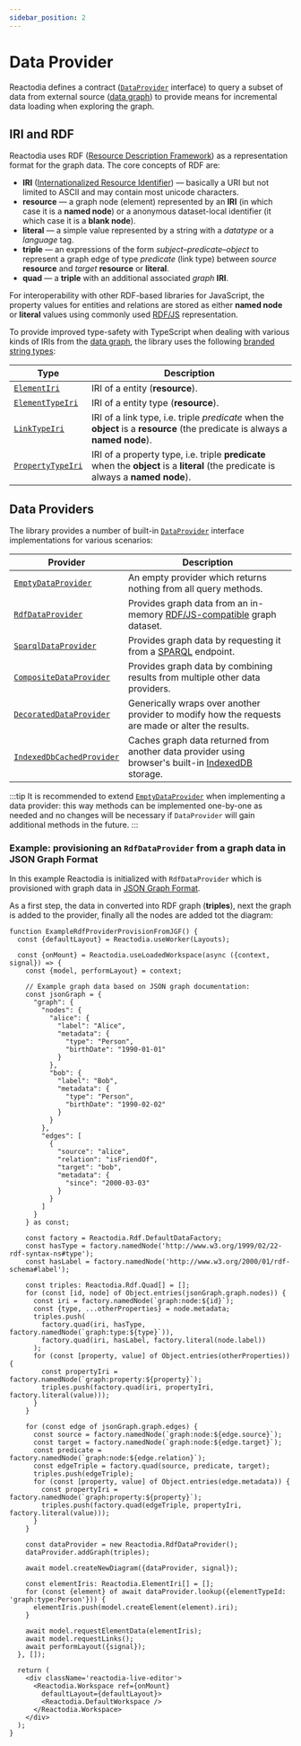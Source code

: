 ```yaml
---
sidebar_position: 2
---
```


# Data Provider

Reactodia defines a contract ([`DataProvider`](/docs/api/workspace/interfaces/DataProvider) interface) to query a subset of data from external source ([data graph](/docs/concepts/graph-model#data-graph)) to provide means for incremental data loading when exploring the graph.

## IRI and RDF

Reactodia uses RDF ([Resource Description Framework](https://en.wikipedia.org/wiki/Resource_Description_Framework)) as a representation format for the graph data. The core concepts of RDF are:
 - **IRI** ([Internationalized Resource Identifier](https://en.wikipedia.org/wiki/Internationalized_Resource_Identifier)) &mdash; basically a URI but not limited to ASCII and may contain most unicode characters.
 - **resource** &mdash; a graph node (element) represented by an **IRI** (in which case it is a **named node**) or a anonymous dataset-local identifier (it which case it is a **blank node**).
 - **literal** &mdash; a simple value represented by a string with a *datatype* or a *language* tag.
 - **triple** &mdash; an expressions of the form *subject*–*predicate*–*object* to represent a graph edge of type *predicate* (link type) between *source* **resource** and *target* **resource** or **literal**.
 - **quad** &mdash; a **triple** with an additional associated *graph* **IRI**.

For interoperability with other RDF-based libraries for JavaScript, the property values for entities and relations are stored as either **named node** or **literal** values using commonly used [RDF/JS](https://rdf.js.org/) representation.

To provide improved type-safety with TypeScript when dealing with various kinds of IRIs from the [data graph](/docs/concepts/graph-model#data-graph), the library uses the following [branded string types](https://www.learningtypescript.com/articles/branded-types):

| Type            | Description |
|-----------------|-------------|
| [`ElementIri`](/docs/api/workspace/type-aliases/ElementIri.md) | IRI of a entity (**resource**). |
| [`ElementTypeIri`](/docs/api/workspace/type-aliases/ElementTypeIri.md) | IRI of a entity type (**resource**). |
| [`LinkTypeIri`](/docs/api/workspace/type-aliases/LinkTypeIri.md) | IRI of a link type, i.e. triple *predicate* when the **object** is a **resource** (the predicate is always a **named node**). |
| [`PropertyTypeIri`](/docs/api/workspace/type-aliases/PropertyTypeIri.md) | IRI of a property type, i.e. triple **predicate** when the **object** is a **literal** (the predicate is always a **named node**). |

## Data Providers

The library provides a number of built-in [`DataProvider`](/docs/api/workspace/interfaces/DataProvider) interface implementations for various scenarios:

| Provider | Description |
|----------|-------------|
| [`EmptyDataProvider`](/docs/api/workspace/classes/EmptyDataProvider) | An empty provider which returns nothing from all query methods. |
| [`RdfDataProvider`](/docs/api/workspace/classes/RdfDataProvider) | Provides graph data from an in-memory [RDF/JS-compatible](https://rdf.js.org/data-model-spec/) graph dataset. |
| [`SparqlDataProvider`](/docs/api/workspace/classes/SparqlDataProvider) | Provides graph data by requesting it from a [SPARQL](https://en.wikipedia.org/wiki/SPARQL) endpoint. |
| [`CompositeDataProvider`](/docs/api/workspace/classes/CompositeDataProvider) | Provides graph data by combining results from multiple other data providers. |
| [`DecoratedDataProvider`](/docs/api/workspace/classes/DecoratedDataProvider) | Generically wraps over another provider to modify how the requests are made or alter the results. |
| [`IndexedDbCachedProvider`](/docs/api/workspace/classes/IndexedDbCachedProvider) | Caches graph data returned from another data provider using browser's built-in [IndexedDB](https://developer.mozilla.org/en-US/docs/Web/API/IndexedDB_API) storage. |

:::tip
It is recommended to extend [`EmptyDataProvider`](/docs/api/workspace/classes/EmptyDataProvider) when implementing a data provider: this way methods can be implemented one-by-one as needed and no changes will be necessary if `DataProvider` will gain additional methods in the future.
:::

### Example: provisioning an `RdfDataProvider` from a graph data in JSON Graph Format

In this example Reactodia is initialized with `RdfDataProvider` which is provisioned with graph data in [JSON Graph Format](https://github.com/jsongraph/json-graph-specification).

As a first step, the data in converted into RDF graph (**triples**), next the graph is added to the provider, finally all the nodes are added tot the diagram:

```tsx live
function ExampleRdfProviderProvisionFromJGF() {
  const {defaultLayout} = Reactodia.useWorker(Layouts);

  const {onMount} = Reactodia.useLoadedWorkspace(async ({context, signal}) => {
    const {model, performLayout} = context;

    // Example graph data based on JSON graph documentation:
    const jsonGraph = {
      "graph": {
        "nodes": {
          "alice": {
            "label": "Alice",
            "metadata": {
              "type": "Person",
              "birthDate": "1990-01-01"
            }
          },
          "bob": {
            "label": "Bob",
            "metadata": {
              "type": "Person",
              "birthDate": "1990-02-02"
            }
          }
        },
        "edges": [
          {
            "source": "alice",
            "relation": "isFriendOf",
            "target": "bob",
            "metadata": {
              "since": "2000-03-03"
            }
          }
        ]
      }
    } as const;

    const factory = Reactodia.Rdf.DefaultDataFactory;
    const hasType = factory.namedNode('http://www.w3.org/1999/02/22-rdf-syntax-ns#type');
    const hasLabel = factory.namedNode('http://www.w3.org/2000/01/rdf-schema#label');

    const triples: Reactodia.Rdf.Quad[] = [];
    for (const [id, node] of Object.entries(jsonGraph.graph.nodes)) {
      const iri = factory.namedNode(`graph:node:${id}`);
      const {type, ...otherProperties} = node.metadata;
      triples.push(
        factory.quad(iri, hasType, factory.namedNode(`graph:type:${type}`)),
        factory.quad(iri, hasLabel, factory.literal(node.label))
      );
      for (const [property, value] of Object.entries(otherProperties)) {
        const propertyIri = factory.namedNode(`graph:property:${property}`);
        triples.push(factory.quad(iri, propertyIri, factory.literal(value)));
      }
    }

    for (const edge of jsonGraph.graph.edges) {
      const source = factory.namedNode(`graph:node:${edge.source}`);
      const target = factory.namedNode(`graph:node:${edge.target}`);
      const predicate = factory.namedNode(`graph:node:${edge.relation}`);
      const edgeTriple = factory.quad(source, predicate, target);
      triples.push(edgeTriple);
      for (const [property, value] of Object.entries(edge.metadata)) {
        const propertyIri = factory.namedNode(`graph:property:${property}`);
        triples.push(factory.quad(edgeTriple, propertyIri, factory.literal(value)));
      }
    }

    const dataProvider = new Reactodia.RdfDataProvider();
    dataProvider.addGraph(triples);

    await model.createNewDiagram({dataProvider, signal});

    const elementIris: Reactodia.ElementIri[] = [];
    for (const {element} of await dataProvider.lookup({elementTypeId: 'graph:type:Person'})) {
      elementIris.push(model.createElement(element).iri);
    }

    await model.requestElementData(elementIris);
    await model.requestLinks();
    await performLayout({signal});
  }, []);

  return (
    <div className='reactodia-live-editor'>
      <Reactodia.Workspace ref={onMount}
        defaultLayout={defaultLayout}>
        <Reactodia.DefaultWorkspace />
      </Reactodia.Workspace>
    </div>
  );
}
```
